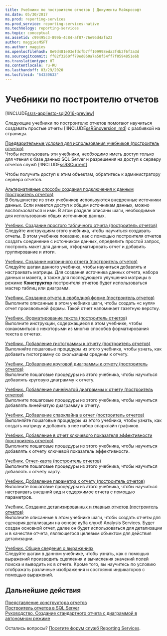 ```yaml
---
title: Учебники по построителю отчетов | Документы Майкрософт
ms.date: 05/30/2017
ms.prod: reporting-services
ms.prod_service: reporting-services-native
ms.technology: reporting-services
ms.topic: conceptual
ms.assetid: c99495c3-899b-4c84-af87-76e96d4afa23
author: maggiesMSFT
ms.author: maggies
ms.openlocfilehash: 8e9d481e03efdcfb7ff109998eda3f4b2f6f3a3d
ms.sourcegitcommit: ff82f3260ff79ed860a7a58f54ff7f0594851e6b
ms.translationtype: HT
ms.contentlocale: ru-RU
ms.lasthandoff: 03/29/2020
ms.locfileid: "64330633"
---
```

# <a name="report-builder-tutorials"></a>Учебники по построителю отчетов

[!INCLUDE[ssrs-appliesto-sql2016-preview](../includes/ssrs-appliesto-sql2016-preview.md)]

Следующие учебники по построителю отчетов помогают научиться создавать простые отчеты [!INCLUDE[ssRSnoversion_md](../includes/ssrsnoversion-md.md)] с разбивкой на страницы.  
  
[Предварительные условия для использования учебников (построитель отчетов)](../reporting-services/prerequisites-for-tutorials-report-builder.md)  
Чтобы использовать эти учебники, необходимо иметь доступ только для чтения к базе данных SQL Server и разрешения на доступ к серверу отчетов служб [!INCLUDE[ssRSCurrent](../includes/ssrscurrent-md.md)].  
  
Чтобы получить доступ к этим объектам, обратитесь к администратору сервера отчетов.  
  
[Альтернативные способы создания подключения к данным (построитель отчетов)](../reporting-services/alternative-ways-to-get-a-data-connection-report-builder.md)  
В большинстве из этих учебников используются внедренные источники данных. Если имеется доступ к общим источникам данных, можно воспользоваться и ими. В этом разделе описаны шаги, необходимые для использования общих источников данных.  
  
[Учебник. Создание простого табличного отчета (построитель отчетов)](../reporting-services/tutorial-creating-a-basic-table-report-report-builder.md)  
Следуйте инструкциям этого учебника, чтобы научиться создавать отчеты. В этом учебнике показано, как с помощью построителя отчетов создать соединение с источником данных, определить простой запрос, построить макет для данных, отформатировать отчет и добавить группирование и итоги.  
  
[Учебник. Создание матричного отчета (построитель отчетов)](../reporting-services/tutorial-creating-a-matrix-report-report-builder.md)  
Следуйте шагам данного учебника, чтобы научиться добавлять и настраивать матрицы. Для создания источника данных отчета, набора данных и макета, а также для последующего улучшения матрицы в режиме **Конструктор** построителя отчетов будет использоваться мастер таблиц или диаграмм.  
  
[Учебник. Создание отчета в свободной форме (построитель отчетов)](../reporting-services/tutorial-creating-a-free-form-report-report-builder.md)  
Выполните описанные в этом учебнике шаги, чтобы создать «с нуля» отчет произвольной формы. Такой отчет напоминает газетную верстку.  
  
[Учебник. Форматирование текста (построитель отчетов)](../reporting-services/tutorial-format-text-report-builder.md)  
Выполните инструкции, содержащиеся в этом учебнике, чтобы ознакомиться с некоторыми из многих способов форматирования текста в отчетах.  
  
[Учебник. Добавление гистограммы к отчету (построитель отчетов)](../reporting-services/tutorial-add-a-column-chart-to-your-report-report-builder.md)  
Выполняйте пошаговые процедуры из этого учебника, чтобы узнать, как добавить гистограмму со скользящим средним к отчету.  
  
[Учебник. Добавление круговой диаграммы к отчету (построитель отчетов)](../reporting-services/tutorial-add-a-pie-chart-to-your-report-report-builder.md)  
Выполните пошаговые процедуры из этого учебника, чтобы научиться добавлять круговую диаграмму к отчету.  
  
[Учебник. Добавление линейчатой диаграммы к отчету (построитель отчетов)](../reporting-services/tutorial-add-a-bar-chart-to-your-report-report-builder.md)  
Выполните пошаговые процедуры из этого учебника, чтобы научиться добавлять линейчатую диаграмму к отчету.  
  
[Учебник. Добавление спарклайна в отчет (построитель отчетов)](../reporting-services/tutorial-add-a-sparkline-to-your-report-report-builder.md)  
Выполняйте пошаговые процедуры из этого учебника, чтобы узнать, как создать матрицу и добавить в нее набор спарклайн графиков.  
  
[Учебник. Добавление в отчет ключевого показателя эффективности (построитель отчетов)](../reporting-services/tutorial-adding-a-kpi-to-your-report-report-builder.md)  
Выполните пошаговые процедуры из этого учебника, чтобы научиться добавлять к отчету ключевой показатель эффективности.  
  
[Учебник. Отчет-карта (построитель отчетов)](../reporting-services/tutorial-map-report-report-builder.md)  
Выполните пошаговые процедуры из этого учебника, чтобы научиться добавлять к отчету карту.  
  
[Учебник. Добавление параметра к отчету (построитель отчетов)](../reporting-services/tutorial-add-a-parameter-to-your-report-report-builder.md)  
Выполните пошаговые процедуры из этого учебника, чтобы научиться настраивать внешний вид и содержимое отчета с помощью параметров.  
  
[Учебник. Создание детализированных и главных отчетов (построитель отчетов)](../reporting-services/tutorial-creating-drillthrough-and-main-reports-report-builder.md)  
Выполните описанные в этом учебнике шаги, чтобы создать отчеты для сценария детализации на основе куба служб Analysis Services. Будет создан основной отчет, далее он будет использоваться для детализации и в качестве отчета, являющегося целевым объектом для действия детализации.  
  
[Учебник. Общие сведения о выражениях](../reporting-services/tutorial-introducing-expressions.md)  
Следуйте шагам в данном учебнике, чтобы узнать, как с помощью выражений производить сцепления и вычисления значений полей поиска и выводить их в отчете. Кроме того, вы научитесь по условию отображать различные изображения и состояния индикаторов с помощью выражений.  

## <a name="next-steps"></a>Дальнейшие действия

[Представление конструктора отчетов](../reporting-services/report-builder/report-design-view-report-builder.md)  
[Построитель отчетов в SQL Server](../reporting-services/report-builder/report-builder-in-sql-server-2016.md)  
[Руководство. Создание стандартного отчета с диаграммой в автономном режиме](../reporting-services/report-builder/tutorial-create-a-quick-chart-report-offline-report-builder.md)  

Остались вопросы? [Посетите форум служб Reporting Services](https://go.microsoft.com/fwlink/?LinkId=620231).
